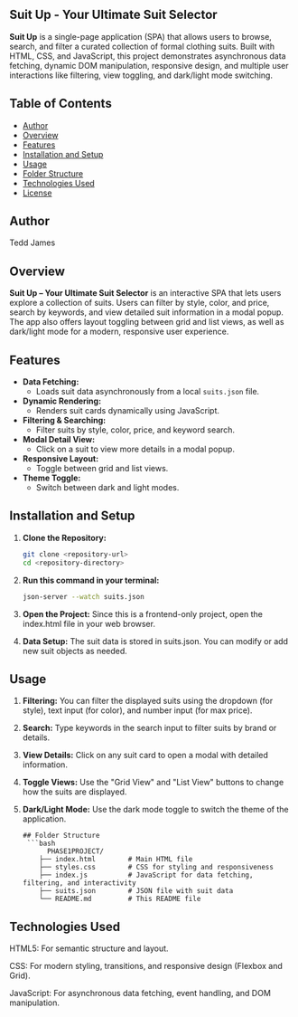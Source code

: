 ## Suit Up - Your Ultimate Suit Selector

**Suit Up** is a single-page application (SPA) that allows users to browse, search, and filter a curated collection of formal clothing suits. Built with HTML, CSS, and JavaScript, this project demonstrates asynchronous data fetching, dynamic DOM manipulation, responsive design, and multiple user interactions like filtering, view toggling, and dark/light mode switching.

## Table of Contents

- [Author](#author)
- [Overview](#overview)
- [Features](#features)
- [Installation and Setup](#installation-and-setup)
- [Usage](#usage)
- [Folder Structure](#folder-structure)
- [Technologies Used](#technologies-used)
- [License](#license)

## Author

Tedd James

## Overview

**Suit Up – Your Ultimate Suit Selector** is an interactive SPA that lets users explore a collection of suits. Users can filter by style, color, and price, search by keywords, and view detailed suit information in a modal popup. The app also offers layout toggling between grid and list views, as well as dark/light mode for a modern, responsive user experience.

## Features

- **Data Fetching:**
  - Loads suit data asynchronously from a local `suits.json` file.
- **Dynamic Rendering:**
  - Renders suit cards dynamically using JavaScript.
- **Filtering & Searching:**
  - Filter suits by style, color, price, and keyword search.
- **Modal Detail View:**
  - Click on a suit to view more details in a modal popup.
- **Responsive Layout:**
  - Toggle between grid and list views.
- **Theme Toggle:**
  - Switch between dark and light modes.

## Installation and Setup

1. **Clone the Repository:**

   ```bash
   git clone <repository-url>
   cd <repository-directory>

   ```

2. **Run this command in your terminal:**
   ```bash
   json-server --watch suits.json

   ```
3. **Open the Project:**
   Since this is a frontend-only project, open the index.html file in your web browser.
4. **Data Setup:**
   The suit data is stored in suits.json. You can modify or add new suit objects as needed.

## Usage

1.  **Filtering:**
    You can filter the displayed suits using the dropdown (for style), text input (for color), and number input (for max price).

2.  **Search:**
    Type keywords in the search input to filter suits by brand or details.

3.  **View Details:**
    Click on any suit card to open a modal with detailed information.

4.  **Toggle Views:**
    Use the "Grid View" and "List View" buttons to change how the suits are displayed.

5.  **Dark/Light Mode:**
    Use the dark mode toggle to switch the theme of the application.

        ## Folder Structure
         ```bash
              PHASE1PROJECT/
            ├── index.html        # Main HTML file
            ├── styles.css        # CSS for styling and responsiveness
            ├── index.js          # JavaScript for data fetching, filtering, and interactivity
            ├── suits.json        # JSON file with suit data
            └── README.md         # This README file

## Technologies Used

HTML5: For semantic structure and layout.

CSS: For modern styling, transitions, and responsive design (Flexbox and Grid).

JavaScript: For asynchronous data fetching, event handling, and DOM manipulation.
